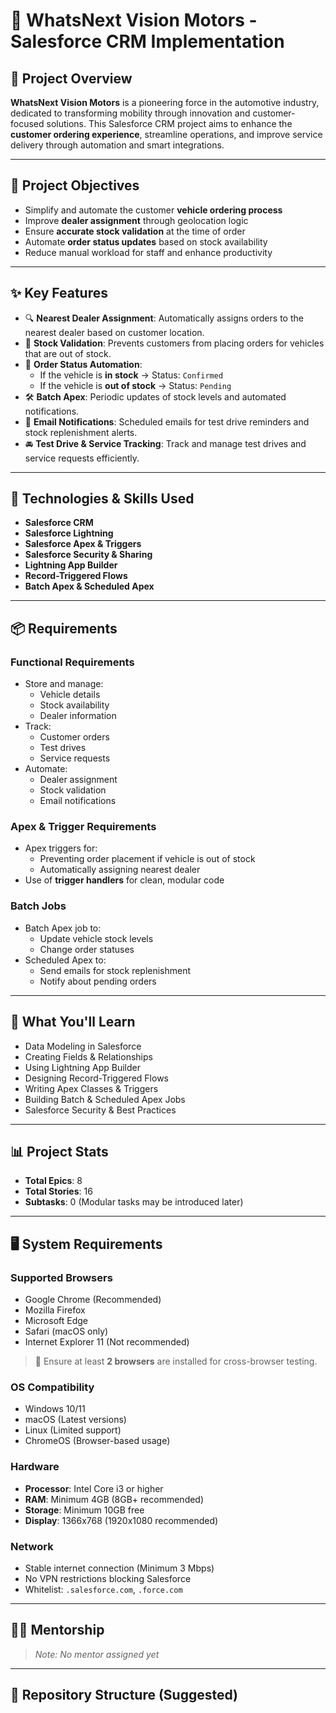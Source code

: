 # 🚗 WhatsNext Vision Motors - Salesforce CRM Implementation

## 📘 Project Overview

**WhatsNext Vision Motors** is a pioneering force in the automotive industry, dedicated to transforming mobility through innovation and customer-focused solutions. This Salesforce CRM project aims to enhance the **customer ordering experience**, streamline operations, and improve service delivery through automation and smart integrations.

---

## 🎯 Project Objectives

- Simplify and automate the customer **vehicle ordering process**
- Improve **dealer assignment** through geolocation logic
- Ensure **accurate stock validation** at the time of order
- Automate **order status updates** based on stock availability
- Reduce manual workload for staff and enhance productivity

---

## ✨ Key Features

- 🔍 **Nearest Dealer Assignment**: Automatically assigns orders to the nearest dealer based on customer location.
- 🚫 **Stock Validation**: Prevents customers from placing orders for vehicles that are out of stock.
- 🔄 **Order Status Automation**:
  - If the vehicle is **in stock** → Status: `Confirmed`
  - If the vehicle is **out of stock** → Status: `Pending`
- 🛠️ **Batch Apex**: Periodic updates of stock levels and automated notifications.
- 📧 **Email Notifications**: Scheduled emails for test drive reminders and stock replenishment alerts.
- 🚘 **Test Drive & Service Tracking**: Track and manage test drives and service requests efficiently.

---

## 🧰 Technologies & Skills Used

- **Salesforce CRM**
- **Salesforce Lightning**
- **Salesforce Apex & Triggers**
- **Salesforce Security & Sharing**
- **Lightning App Builder**
- **Record-Triggered Flows**
- **Batch Apex & Scheduled Apex**

---

## 📦 Requirements

### Functional Requirements

- Store and manage:
  - Vehicle details
  - Stock availability
  - Dealer information
- Track:
  - Customer orders
  - Test drives
  - Service requests
- Automate:
  - Dealer assignment
  - Stock validation
  - Email notifications

### Apex & Trigger Requirements

- Apex triggers for:
  - Preventing order placement if vehicle is out of stock
  - Automatically assigning nearest dealer
- Use of **trigger handlers** for clean, modular code

### Batch Jobs

- Batch Apex job to:
  - Update vehicle stock levels
  - Change order statuses
- Scheduled Apex to:
  - Send emails for stock replenishment
  - Notify about pending orders

---

## 🧠 What You'll Learn

- Data Modeling in Salesforce
- Creating Fields & Relationships
- Using Lightning App Builder
- Designing Record-Triggered Flows
- Writing Apex Classes & Triggers
- Building Batch & Scheduled Apex Jobs
- Salesforce Security & Best Practices

---

## 📊 Project Stats

- **Total Epics**: 8  
- **Total Stories**: 16  
- **Subtasks**: 0 (Modular tasks may be introduced later)

---

## 🖥️ System Requirements

### Supported Browsers

- Google Chrome (Recommended)
- Mozilla Firefox
- Microsoft Edge
- Safari (macOS only)
- Internet Explorer 11 (Not recommended)

> 📌 Ensure at least **2 browsers** are installed for cross-browser testing.

### OS Compatibility

- Windows 10/11
- macOS (Latest versions)
- Linux (Limited support)
- ChromeOS (Browser-based usage)

### Hardware

- **Processor**: Intel Core i3 or higher
- **RAM**: Minimum 4GB (8GB+ recommended)
- **Storage**: Minimum 10GB free
- **Display**: 1366x768 (1920x1080 recommended)

### Network

- Stable internet connection (Minimum 3 Mbps)
- No VPN restrictions blocking Salesforce
- Whitelist: `.salesforce.com`, `.force.com`

---

## 🧑‍🏫 Mentorship

> _Note: No mentor assigned yet_

---

## 📂 Repository Structure (Suggested)


